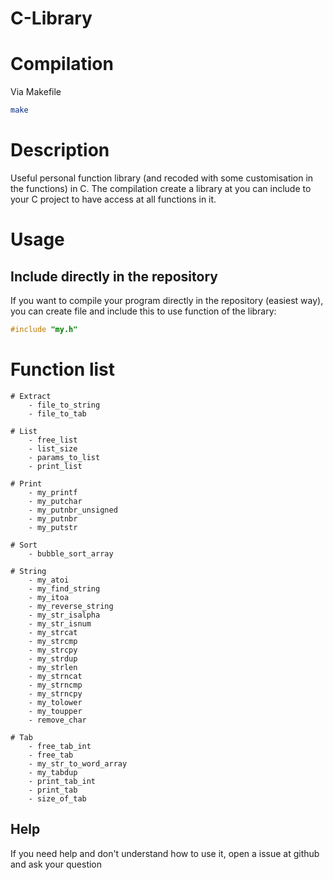 # C-Library

# Compilation

Via Makefile

```bash
make
```

# Description

Useful personal function library (and recoded with some customisation in the functions) in C.
The compilation create a library at you can include to your C project to have access at all functions in it.

# Usage
## Include directly in the repository

If you want to compile your program directly in the repository (easiest way), you can create file and include this to use function of the library:
```c
#include "my.h"
```

# Function list
```
# Extract
    - file_to_string
    - file_to_tab

# List
    - free_list
    - list_size
    - params_to_list
    - print_list

# Print
    - my_printf
    - my_putchar
    - my_putnbr_unsigned
    - my_putnbr
    - my_putstr

# Sort
    - bubble_sort_array

# String
    - my_atoi
    - my_find_string
    - my_itoa
    - my_reverse_string
    - my_str_isalpha
    - my_str_isnum
    - my_strcat
    - my_strcmp
    - my_strcpy
    - my_strdup
    - my_strlen
    - my_strncat
    - my_strncmp
    - my_strncpy
    - my_tolower
    - my_toupper
    - remove_char

# Tab
    - free_tab_int
    - free_tab
    - my_str_to_word_array
    - my_tabdup
    - print_tab_int
    - print_tab
    - size_of_tab
``````

## Help

If you need help and don't understand how to use it, open a issue at github and ask your question
